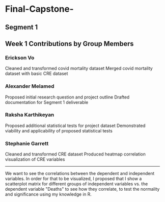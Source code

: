 # Final-Capstone-

## Segment 1

## Week 1 Contributions by Group Members
### Erickson Vo
Cleaned and transformed covid mortality dataset
Merged covid mortality dataset with basic CRE dataset
### Alexander Melamed
Proposed initial research question and project outline
Drafted documentation for Segment 1 deliverable
### Raksha Karthikeyan
Proposed additional statistical tests for project dataset
Demonstrated viability and applicability of proposed statistical tests
### Stephanie Garrett
Cleaned and transformed CRE dataset
Produced heatmap correlation visualization of CRE variables


-------------------------------------------------------------------------


We want to see the correlations between the dependent and independent variables. In order for that to be visualized, I proposed that I show a scatterplot matrix for different groups of independent variables vs. the dependent variable "Deaths" to see how they correlate, to test the normality and significance using my knowledge in R. 
